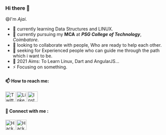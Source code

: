 ### Hi there 👋
  😄I'm *Ajai*.
   
  - 🌱  currently learning Data Structures and LINUX.
  - 🔭  currently pursuing my **MCA** at ***PSG College of Technology***, *Coimbatore*.
  - 💬  looking to collaborate with people, Who are ready to help each other.
  - 🤔  seeking for Experienced people who can guide me through the path which i want to be.
  - 🥅  2021 Aims: To Learn Linux, Dart and AngularJS...
  - ⚡  Focusing on something.
   

#### 📫 How to reach me:<br>
   [<img align="left" alt="Twitter" width="32px" src="https://www.freepnglogos.com/uploads/twitter-logo-png/twitter-logo-vector-png-clipart-1.png" />](https://twitter.com/Ajai__JA)
   [<img align="left" alt="LinkedIn" width="32px" src="http://pngimg.com/uploads/linkedIn/linkedIn_PNG24.png" />](https://www.linkedin.com/in/ajaija/)
   [<img align="left" alt="Instagram" width="32px" src="https://assets.stickpng.com/images/580b57fcd9996e24bc43c521.png" />](https://www.instagram.com/ajai_ja/)

<br>
<br>

#### 💬 Connect with me : <br>
  [<img align="left" alt="Hackerrank" width="32px" src="https://upload.wikimedia.org/wikipedia/commons/thumb/e/ef/Stack_Overflow_icon.svg/768px-Stack_Overflow_icon.svg.png" />](https://stackoverflow.com/users/12341806/ajaija?tab=profile)
  [<img align="left" alt="Hackerrank" width="32px" src="https://upload.wikimedia.org/wikipedia/commons/6/65/HackerRank_logo.png" />](https://www.hackerrank.com/AjaiJA)


